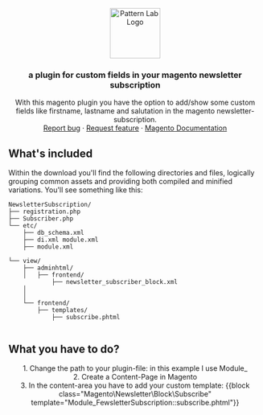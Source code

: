 <p align="center">
  <a href="https://jannisbrandt.de/">
  <img src='http://jannisbrandt.de/jb-logo.png' width="100" alt="Pattern Lab Logo" style="max-width: 100%;" />
  </a>
</p>

<h3 align="center">a plugin for custom fields in your magento newsletter subscription </h3>

<p align="center">
With this magento plugin you have the option to add/show some custom fields like firstname, lastname and salutation in the magento newsletter-subscription.
  <br>
  <a href="mailto:sayhello@jannisbrandt.de">Report bug</a>
  ·
  <a href="mailto:sayhello@jannisbrandt.de">Request feature</a>
  ·
  <a href="https://devdocs.magento.com/">Magento Documentation</a>
  </p>


## What's included

Within the download you'll find the following directories and files, logically grouping common assets and providing both compiled and minified variations. You'll see something like this:

```text
NewsletterSubscription/
├── registration.php	
├── Subscriber.php	
└── etc/
	├── db_schema.xml
	├── di.xml module.xml
	├── module.xml
        
└── view/
    ├── adminhtml/
    │   ├── frontend/
    		├── newsletter_subscriber_block.xml
    │  
    │ 
    └── frontend/
        ├── templates/
        	├── subscribe.phtml
        

```


## What you have to do? 

<p align="center">
1. Change the path to your plugin-file: in this example I use Module_ <br>
2. Create a Content-Page in Magento <br>
3. In the content-area you have to add your custom template: {{block class="Magento\Newsletter\Block\Subscribe" template="Module_FewsletterSubscription::subscribe.phtml"}}
</p>
